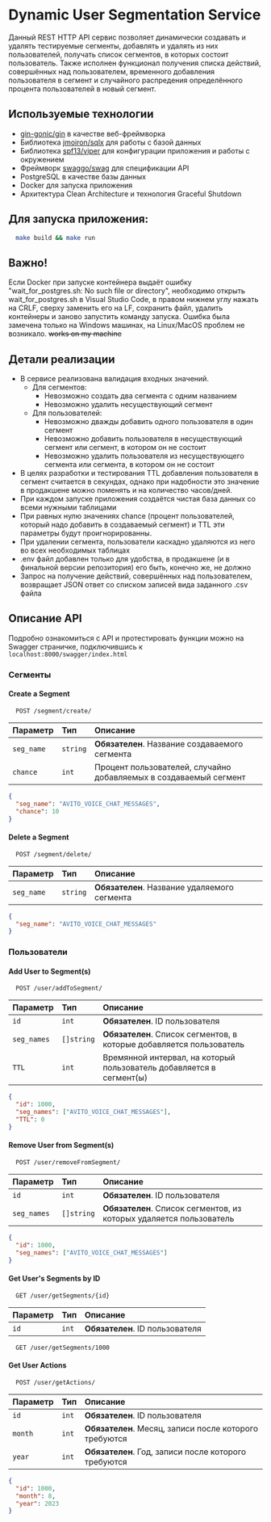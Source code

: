 

# Dynamic User Segmentation Service

Данный REST HTTP API сервис позволяет динамически создавать и удалять тестируемые сегменты, добавлять и удалять из них пользователей, получать список сегментов, в которых состоит пользователь. Также исполнен функционал получения списка действий, совершённых над пользователем, временного добавления пользователя в сегмент и случайного распредения определённого процента пользователей в новый сегмент.

## Используемые технологии
- <a href="https://github.com/gin-gonic/gin">gin-gonic/gin</a> в качестве веб-фреймворка
- Библиотека <a href="https://github.com/jmoiron/sqlx">jmoiron/sqlx</a> для работы с базой данных
- Библиотека <a href="https://github.com/spf13/viper">spf13/viper</a> для конфигурации приложения и работы с окружением
- Фреймворк <a href="https://github.com/swaggo/swag">swaggo/swag</a> для спецификации API 
- PostgreSQL в качестве базы данных
- Docker для запуска приложения
- Архитектура Clean Architecture и технология Graceful Shutdown


## Для запуска приложения:

```sh
  make build && make run
```

## Важно!
Eсли Docker при запуске контейнера выдаёт ошибку "wait_for_postgres.sh: No such file or directory", необходимо открыть wait_for_postgres.sh в Visual Studio Code, в правом нижнем углу нажать на CRLF, сверху заменить его на LF, сохранить файл, удалить контейнеры и заново запустить команду запуска. Ошибка была замечена только на Windows машинах, на Linux/MacOS проблем не возникало. ~~works on my machine~~

## Детали реализации
- В сервисе реализована валидация входных значений. 
  - Для сегментов:
    - Невозможно создать два сегмента с одним названием
    - Невозможно удалить несуществующий сегмент
  - Для пользователей:
    - Невозможно дважды добавить одного пользователя в один сегмент
    - Невозможно добавить пользователя в несуществующий сегмент или сегмент, в котором он не состоит
    - Невозможно удалить пользователя из несуществующего сегмента или сегмента, в котором он не состоит
- В целях разработки и тестирования TTL добавления пользователя в сегмент считается в секундах, однако при надобности это значение в продакшене можно поменять и на количество часов/дней.
- При каждом запуске приложения создаётся чистая база данных со всеми нужными таблицами
- При равных нулю значениях chance (процент пользователей, который надо добавить в создаваемый сегмент) и TTL эти параметры будут проигнорированны. 
- При удалении сегмента, пользователи каскадно удаляются из него во всех необходимых таблицах
- .env файл добавлен только для удобства, в продакшене (и в финальной версии репозитория) его быть, конечно же, не должно
- Запрос на получение действий, совершённых над пользователем, возвращает JSON ответ со списком записей вида заданного .csv файла

## Описание API
Подробно ознакомиться с API и протестировать функции можно на Swagger страничке, подключившись к `localhost:8000/swagger/index.html`

### Сегменты

#### Create a Segment
```http
  POST /segment/create/
```
| Параметр    | Тип       | Описание                    |
| :---------- | :-------- | :-------------------------  |
| `seg_name`  | `string`  | **Обязателен**. Название создаваемого сегмента |
| `chance`    | `int`     | Процент пользователей, случайно добавляемых в создаваемый сегмент |

```json
{
  "seg_name": "AVITO_VOICE_CHAT_MESSAGES",
  "chance": 10
}
```

#### Delete a Segment
```http
  POST /segment/delete/
```
| Параметр    | Тип       | Описание                    |
| :---------- | :-------- | :-------------------------- |
| `seg_name`  | `string`  |   **Обязателен**. Название удаляемого сегмента |

```json
{
  "seg_name": "AVITO_VOICE_CHAT_MESSAGES"
}
```

### Пользователи

#### Add User to Segment(s)
```http
  POST /user/addToSegment/
```
| Параметр    | Тип         | Описание                    |
| :--------   | :---------- | :-------------------------- |
| `id`        | `int`       | **Обязателен**. ID пользователя |
| `seg_names` | `[]string`  | **Обязателен**. Список сегментов, в которые добавляется пользователь |
| `TTL`       | `int`       | Времянной интервал, на который пользователь добавляется в сегмент(ы) |

```json
{
  "id": 1000,
  "seg_names": ["AVITO_VOICE_CHAT_MESSAGES"],
  "TTL": 0
}
```

#### Remove User from Segment(s)
```http
  POST /user/removeFromSegment/
```
| Параметр      | Тип         | Описание                          |
| :------------ | :---------- | :-------------------------------- |
| `id`          | `int`       | **Обязателен**. ID пользователя   |
| `seg_names`   | `[]string`  | **Обязателен**. Список сегментов, из которых удаляется пользователь |

```json
{
  "id": 1000,
  "seg_names": ["AVITO_VOICE_CHAT_MESSAGES"]
}
```

#### Get User's Segments by ID
```http
  GET /user/getSegments/{id}
```
| Параметр  | Тип       | Описание                        |
| :-------- | :-------  | :------------------------------ |
| `id`      | `int`     | **Обязателен**. ID пользователя |

```http
  GET /user/getSegments/1000
```

#### Get User Actions
```http
  POST /user/getActions/
```
| Параметр  | Тип       | Описание                                                |
| :-------- | :-------  | :------------------------------------------------------ |
| `id`      | `int`     | **Обязателен**. ID пользователя                         |
| `month`   | `int`     | **Обязателен**. Месяц, записи после которого требуются  |
| `year`    | `int`     | **Обязателен**. Год, записи после которого требуются    |

```json
{
  "id": 1000,
  "month": 8,
  "year": 2023
}
```

